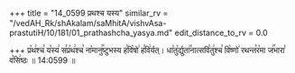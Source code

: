 +++
title = "14_0599 प्रथश्च यस्य"
similar_rv = "/vedAH_Rk/shAkalam/saMhitA/vishvAsa-prastutiH/10/181/01_prathashcha_yasya.md"
edit_distance_to_rv = 0.0

+++
प्र꣡थ꣢श्च꣣ य꣡स्य꣢ स꣣प्र꣡थ꣢श्च꣣ ना꣡मानु꣢꣯ष्टुभस्य ह꣣वि꣡षो꣢ ह꣣वि꣢र्यत्। धा꣣तु꣡र्द्युता꣢꣯नात्सवि꣣तु꣢श्च꣣ वि꣡ष्णो꣢ रथन्त꣣र꣡मा ज꣢꣯भारा꣣ व꣡सि꣢ष्ठः ॥ 14:0599 ॥

<div class="js_include " url="/vedAH_Rk/shAkalam/saMhitA/vishvAsa-prastutiH/10/181/01_prathashcha_yasya.md"  newLevelForH1="2" title="विश्वास-शाकल-प्रस्तुतिः"  > </div>